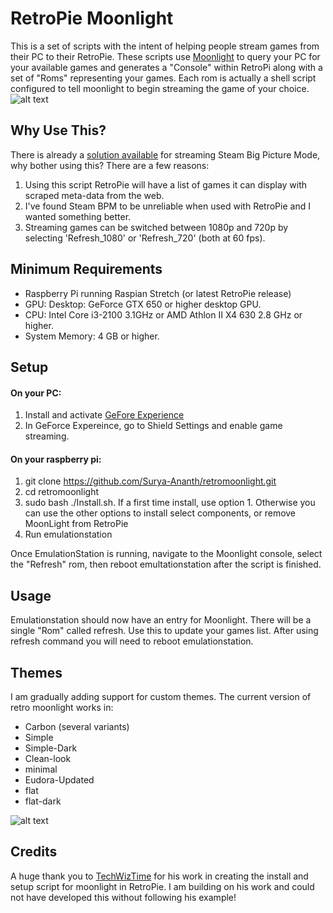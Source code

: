 # RetroPie Moonlight #
This is a set of scripts with the intent of helping people stream games from their PC to their RetroPie. These scripts use [Moonlight](http://moonlight-stream.com/) to query your PC for your available games and generates a "Console" within RetroPi along with a set of "Roms" representing your games. Each rom is actually a shell script configured to tell moonlight to begin streaming the game of your choice.
![alt text](https://github.com/joelghill/retromoonlight/blob/master/Images/moonlight_gameslist.png "Moonlight game collection in Eudora theme")

## Why Use This? ##
There is already a [solution available](https://github.com/TechWizTime/moonlight-retropie) for streaming Steam Big Picture Mode, why bother using this? There are a few reasons:

  1. Using this script RetroPie will have a list of games it can display with scraped meta-data from the web.
  2. I've found Steam BPM to be unreliable when used with RetroPie and I wanted something better.
  3. Streaming games can be switched between 1080p and 720p by selecting 'Refresh_1080' or 'Refresh_720' (both at 60 fps).
  
## Minimum Requirements ##
  * Raspberry Pi running Raspian Stretch (or latest RetroPie release)
  * GPU: Desktop: GeForce GTX 650 or higher desktop GPU.
  * CPU: Intel Core i3-2100 3.1GHz or AMD Athlon II X4 630 2.8 GHz or higher.
  * System Memory: 4 GB or higher.

## Setup ##
#### On your PC: ####
  1. Install and activate [GeFore Experience](https://www.nvidia.com/en-us/geforce/geforce-experience/)
  2. In GeForce Expereince, go to Shield Settings and enable game streaming.

#### On your raspberry pi: ####
  1. git clone https://github.com/Surya-Ananth/retromoonlight.git
  2. cd retromoonlight
  3. sudo bash ./Install.sh. If a first time install, use option 1. Otherwise you can use the other options to install select components, or remove MoonLight from RetroPie
  5. Run emulationstation
  
Once EmulationStation is running, navigate to the Moonlight console, select the "Refresh" rom, then reboot emultationstation after the script is finished.

## Usage ##
Emulationstation should now have an entry for Moonlight. There will be a single "Rom" called refresh. Use this to update your games list. After using refresh command you will need to reboot emulationstation.

## Themes ##

I am gradually adding support for custom themes. The current version of retro moonlight works in:

  * Carbon (several variants)
  * Simple
  * Simple-Dark
  * Clean-look
  * minimal
  * Eudora-Updated
  * flat
  * flat-dark
  
  ![alt text](https://github.com/joelghill/retromoonlight/blob/master/Images/menu_simple-dark_theme.PNG "Moonlight theme")
  

## Credits ##

A huge thank you to [TechWizTime](https://github.com/TechWizTime) for his work in creating the install and setup script for moonlight in RetroPie. I am building on his work and could not have developed this without following his example!



